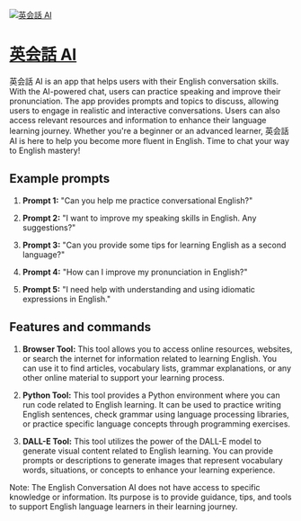 [![英会話 AI](https://files.oaiusercontent.com/file-cE5v2lCroAKOyRTwJ8qzKcTE?se=2123-10-17T16%3A32%3A39Z&sp=r&sv=2021-08-06&sr=b&rscc=max-age%3D31536000%2C%20immutable&rscd=attachment%3B%20filename%3D0c3935d0-83b9-47f5-8671-2f336614617c.png&sig=04Q5zkIY%2Bak9l3PNC5n%2BVcyCWIGgDKcM5LYZID4Ewx0%3D)](https://chat.openai.com/g/g-V3m0oXPTJ-ying-hui-hua-ai)

# [英会話 AI](https://chat.openai.com/g/g-V3m0oXPTJ-ying-hui-hua-ai)

英会話 AI is an app that helps users with their English conversation skills. With the AI-powered chat, users can practice speaking and improve their pronunciation. The app provides prompts and topics to discuss, allowing users to engage in realistic and interactive conversations. Users can also access relevant resources and information to enhance their language learning journey. Whether you're a beginner or an advanced learner, 英会話 AI is here to help you become more fluent in English. Time to chat your way to English mastery!

## Example prompts

1. **Prompt 1:** "Can you help me practice conversational English?"

2. **Prompt 2:** "I want to improve my speaking skills in English. Any suggestions?"

3. **Prompt 3:** "Can you provide some tips for learning English as a second language?"

4. **Prompt 4:** "How can I improve my pronunciation in English?"

5. **Prompt 5:** "I need help with understanding and using idiomatic expressions in English."

## Features and commands

1. **Browser Tool:** This tool allows you to access online resources, websites, or search the internet for information related to learning English. You can use it to find articles, vocabulary lists, grammar explanations, or any other online material to support your learning process.

2. **Python Tool:** This tool provides a Python environment where you can run code related to English learning. It can be used to practice writing English sentences, check grammar using language processing libraries, or practice specific language concepts through programming exercises.

3. **DALL-E Tool:** This tool utilizes the power of the DALL-E model to generate visual content related to English learning. You can provide prompts or descriptions to generate images that represent vocabulary words, situations, or concepts to enhance your learning experience.

Note: The English Conversation AI does not have access to specific knowledge or information. Its purpose is to provide guidance, tips, and tools to support English language learners in their learning journey.